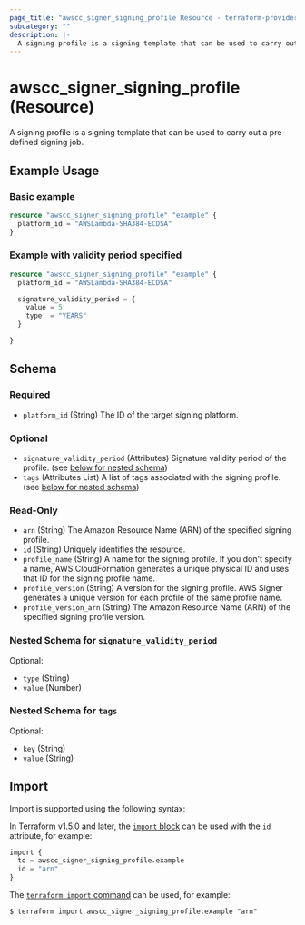 ```yaml
---
page_title: "awscc_signer_signing_profile Resource - terraform-provider-awscc"
subcategory: ""
description: |-
  A signing profile is a signing template that can be used to carry out a pre-defined signing job.
---
```


# awscc_signer_signing_profile (Resource)

A signing profile is a signing template that can be used to carry out a pre-defined signing job.

## Example Usage

### Basic example

```terraform
resource "awscc_signer_signing_profile" "example" {
  platform_id = "AWSLambda-SHA384-ECDSA"
}
```

### Example with validity period specified

```terraform
resource "awscc_signer_signing_profile" "example" {
  platform_id = "AWSLambda-SHA384-ECDSA"

  signature_validity_period = {
    value = 5
    type  = "YEARS"
  }

}
```

<!-- schema generated by tfplugindocs -->
## Schema

### Required

- `platform_id` (String) The ID of the target signing platform.

### Optional

- `signature_validity_period` (Attributes) Signature validity period of the profile. (see [below for nested schema](#nestedatt--signature_validity_period))
- `tags` (Attributes List) A list of tags associated with the signing profile. (see [below for nested schema](#nestedatt--tags))

### Read-Only

- `arn` (String) The Amazon Resource Name (ARN) of the specified signing profile.
- `id` (String) Uniquely identifies the resource.
- `profile_name` (String) A name for the signing profile. If you don't specify a name, AWS CloudFormation generates a unique physical ID and uses that ID for the signing profile name.
- `profile_version` (String) A version for the signing profile. AWS Signer generates a unique version for each profile of the same profile name.
- `profile_version_arn` (String) The Amazon Resource Name (ARN) of the specified signing profile version.

<a id="nestedatt--signature_validity_period"></a>
### Nested Schema for `signature_validity_period`

Optional:

- `type` (String)
- `value` (Number)


<a id="nestedatt--tags"></a>
### Nested Schema for `tags`

Optional:

- `key` (String)
- `value` (String)

## Import

Import is supported using the following syntax:

In Terraform v1.5.0 and later, the [`import` block](https://developer.hashicorp.com/terraform/language/import) can be used with the `id` attribute, for example:

```terraform
import {
  to = awscc_signer_signing_profile.example
  id = "arn"
}
```

The [`terraform import` command](https://developer.hashicorp.com/terraform/cli/commands/import) can be used, for example:

```shell
$ terraform import awscc_signer_signing_profile.example "arn"
```